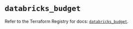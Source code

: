 # `databricks_budget`

Refer to the Terraform Registry for docs: [`databricks_budget`](https://registry.terraform.io/providers/databricks/databricks/1.75.0/docs/resources/budget).
